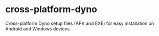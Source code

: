 # cross-platform-dyno
Cross-platform Dyno setup files (APK and EXE) for easy installation on Android and Windows devices.

